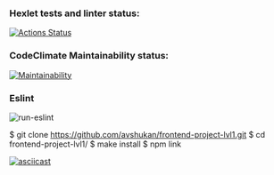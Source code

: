 ### Hexlet tests and linter status:
[![Actions Status](https://github.com/avshukan/frontend-project-lvl1/workflows/hexlet-check/badge.svg)](https://github.com/avshukan/frontend-project-lvl1/actions)

### CodeClimate Maintainability status:
[![Maintainability](https://api.codeclimate.com/v1/badges/a99a88d28ad37a79dbf6/maintainability)](https://codeclimate.com/github/codeclimate/codeclimate/maintainability)

### Eslint
![run-eslint](https://github.com/avshukan/frontend-project-lvl1/actions/workflows/run-eslint.yml/badge.svg)

$ git clone https://github.com/avshukan/frontend-project-lvl1.git
$ cd frontend-project-lvl1/
$ make install
$ npm link


[![asciicast](https://asciinema.org/a/459728.svg)](https://asciinema.org/a/459728)

